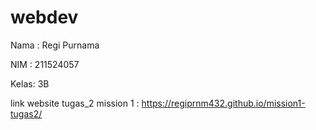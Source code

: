 # webdev

Nama : Regi Purnama

NIM  : 211524057

Kelas: 3B

link website tugas_2 mission 1 : https://regiprnm432.github.io/mission1-tugas2/
